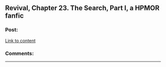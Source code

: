 ## Revival, Chapter 23. The Search, Part I, a HPMOR fanfic

### Post:

[Link to content](https://www.fanfiction.net/s/11127426/23/Revival)

### Comments:

---

